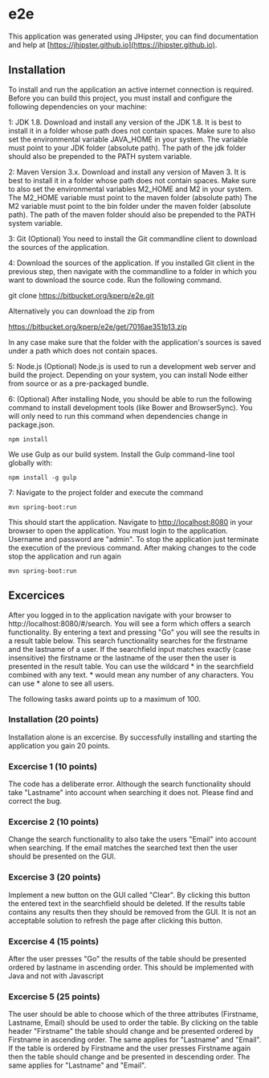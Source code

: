 # e2e

This application was generated using JHipster, you can find documentation and help at [https://jhipster.github.io](https://jhipster.github.io).

## Installation

To install and run the application an active internet connection is required. 
Before you can build this project, you must install and configure the following dependencies on your machine:

1: JDK 1.8. Download and install any version of the JDK 1.8. It is best to install it in a folder whose path does not contain spaces.
Make sure to also set the environmental variable JAVA_HOME in your system. The variable must point to your JDK folder (absolute path). The path of the jdk folder should also be prepended to the PATH system variable.

2: Maven Version 3.x. Download and install any version of Maven 3. It is best to install it in a folder whose path does not contain spaces.
Make sure to also set the environmental variables M2_HOME and M2 in your system. The M2_HOME variable must point to the maven folder (absolute path) The M2 variable must point to the bin folder under the maven folder (absolute path). The path of the maven folder should also be prepended to the PATH system variable.

3: Git (Optional) You need to install the Git commandline client to download the sources of the application.

4: Download the sources of the application. If you installed Git client in the previous step, then navigate with the commandline to a folder in which you want to download the source code. Run the following command.

git clone https://bitbucket.org/kperp/e2e.git

Alternatively you can download the zip from

https://bitbucket.org/kperp/e2e/get/7016ae351b13.zip

In any case make sure that the folder with the application's sources is saved under a path which does not contain spaces.

5: Node.js (Optional) Node.js is used to run a development web server and build the project. Depending on your system, you can install Node either from source or as a pre-packaged bundle.

6: (Optional) After installing Node, you should be able to run the following command to install development tools (like Bower and BrowserSync). You will only need to run this command when dependencies change in package.json.

    npm install

We use Gulp as our build system. Install the Gulp command-line tool globally with:

    npm install -g gulp
	
7: Navigate to the project folder and execute the command
	
	mvn spring-boot:run

This should start the application.
Navigate to [http://localhost:8080](http://localhost:8080) in your browser to open the application.
You must login to the application. Username and password are "admin".
To stop the application just terminate the execution of the previous command.
After making changes to the code stop the application and run again 

	mvn spring-boot:run

## Excercices

After you logged in to the application navigate with your browser to http://localhost:8080/#/search. You will see a form which offers a search functionality. By entering a text and pressing "Go" you will see the results in a result table below. This search functionality searches for the firstname and the lastname of a user. If the searchfield input matches exactly (case insensitive) the firstname or the lastname of the user then the user is presented in the result table. You can use the wildcard * in the searchfield combined with any text. * would mean any number of any characters. You can use * alone to see all users.

The following tasks award points up to a maximum of 100.

### Installation (20 points)

Installation alone is an excercise. By successfully installing and starting the application you gain 20 points.

### Excercise 1 (10 points)

The code has a deliberate error. Although the search functionality should take "Lastname" into account when searching it does not. Please find and correct the bug.

### Excercise 2 (10 points)

Change the search functionality to also take the users "Email" into account when searching. If the email matches the searched text then the user should be presented on the GUI.

### Excercise 3 (20 points)

Implement a new button on the GUI called "Clear". By clicking this button the entered text in the searchfield should be deleted. If the results table contains any results then they should be removed from the GUI. It is not an acceptable solution to refresh the page after clicking this button.

### Excercise 4 (15 points)

After the user presses "Go" the results of the table should be presented ordered by lastname in ascending order. This should be implemented with Java and not with Javascript

### Excercise 5 (25 points)

The user should be able to choose which of the three attributes (Firstname, Lastname, Email) should be used to order the table. By clicking on the table header "Firstname" the table should change and be presented ordered by Firstname in ascending order. The same applies for "Lastname" and "Email". If the table is ordered by Firstname and the user presses Firstname again then the table should change and be presented in descending order. The same applies for "Lastname" and "Email".
